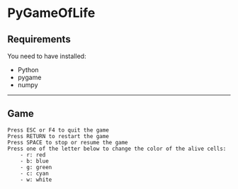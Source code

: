 # PyGameOfLife

## Requirements

You need to have installed:
- Python
- pygame
- numpy

--- 
## Game

    Press ESC or F4 to quit the game
    Press RETURN to restart the game
    Press SPACE to stop or resume the game
    Press one of the letter below to change the color of the alive cells:
        - r: red
        - b: blue
        - g: green
        - c: cyan
        - w: white
